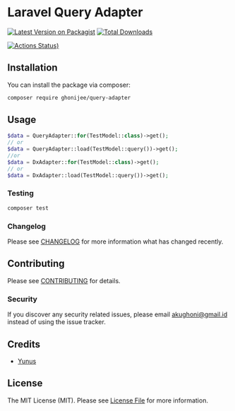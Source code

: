 # Laravel Query Adapter

[![Latest Version on Packagist](https://img.shields.io/packagist/v/ghonijee/laravel-query-adapter/.svg?style=flat-square)](https://packagist.org/packages/ghonijee/query-adapter)
[![Total Downloads](https://img.shields.io/packagist/dt/ghonijee/laravel-query-adapter/.svg?style=flat-square)](https://packagist.org/packages/ghonijee/query-adapter)

[![Actions Status](https://github.com/ghonijee/laravel-query-adapter/actions/workflows/main.yml/badge.svg))](https://github.com/ghonijee/laravel-query-adapter/actions)

## Installation

You can install the package via composer:

```bash
composer require ghonijee/query-adapter
```

## Usage

```php
$data = QueryAdapter::for(TestModel::class)->get();
// or
$data = QueryAdapter::load(TestModel::query())->get();
//or
$data = DxAdapter::for(TestModel::class)->get();
// or
$data = DxAdapter::load(TestModel::query())->get();
```

### Testing

```bash
composer test
```

### Changelog

Please see [CHANGELOG](CHANGELOG.md) for more information what has changed recently.

## Contributing

Please see [CONTRIBUTING](CONTRIBUTING.md) for details.

### Security

If you discover any security related issues, please email akughoni@gmail.id instead of using the issue tracker.

## Credits

-   [Yunus](https://github.com/ghonijee)

## License

The MIT License (MIT). Please see [License File](LICENSE.md) for more information.
